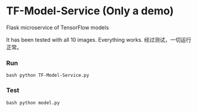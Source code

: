 # TF-Model-Service (Only a demo)
Flask microservice of TensorFlow models

It has been tested with all 10 images. Everything works.  经过测试，一切运行正常。
### Run
`bash
python TF-Model-Service.py
`
### Test
`bash
python model.py
`
